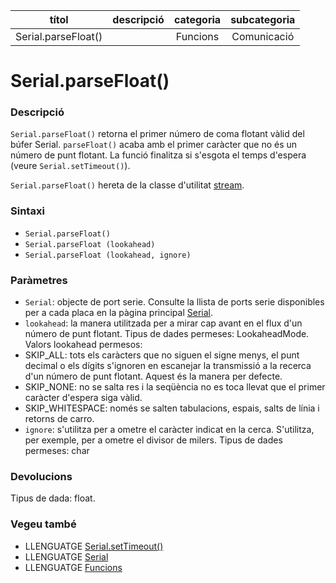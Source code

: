 
| títol | descripció   | categoria  | subcategoria        |
| :---: | :----------: | :--------: | :-----------------: |
| Serial.parseFloat() | | Funcions | Comunicació |

# Serial.parseFloat()

### Descripció

`Serial.parseFloat()` retorna el primer número de coma flotant vàlid del búfer Serial. `parseFloat()` acaba amb el primer caràcter que no és un número de punt flotant. La funció finalitza si s'esgota el temps d'espera (veure `Serial.setTimeout()`).

`Serial.parseFloat()` hereta de la classe d'utilitat [stream](../Stream.md).

### Sintaxi

*  `Serial.parseFloat()`  
*  `Serial.parseFloat (lookahead)`  
*  `Serial.parseFloat (lookahead, ignore)`  

### Paràmetres

*  `Serial`: objecte de port serie. Consulte la llista de ports serie disponibles per a cada placa en la pàgina principal [Serial](../Serial.md).  
*  `lookahead`: la manera utilitzada per a mirar cap avant en el flux d'un número de punt flotant. Tipus de dades permeses: LookaheadMode. Valors lookahead permesos:
  *  SKIP_ALL: tots els caràcters que no siguen el signe menys, el punt decimal o els dígits s'ignoren en escanejar la transmissió a la recerca d'un número de punt flotant. Aquest és la manera per defecte.
  *  SKIP_NONE: no se salta res i la seqüència no es toca llevat que el primer caràcter d'espera siga vàlid.
  *  SKIP_WHITESPACE: només se salten tabulacions, espais, salts de línia i retorns de carro.
*  `ignore`: s'utilitza per a ometre el caràcter indicat en la cerca. S'utilitza, per exemple, per a ometre el divisor de milers. Tipus de dades permeses: char

### Devolucions

Tipus de dada: float.

### Vegeu també

*  LLENGUATGE [Serial.setTimeout()](./Serial.setTimeout.md)  
*  LLENGUATGE [Serial](../Serial.md)  
*  LLENGUATGE [Funcions](../../Funcions.md)

